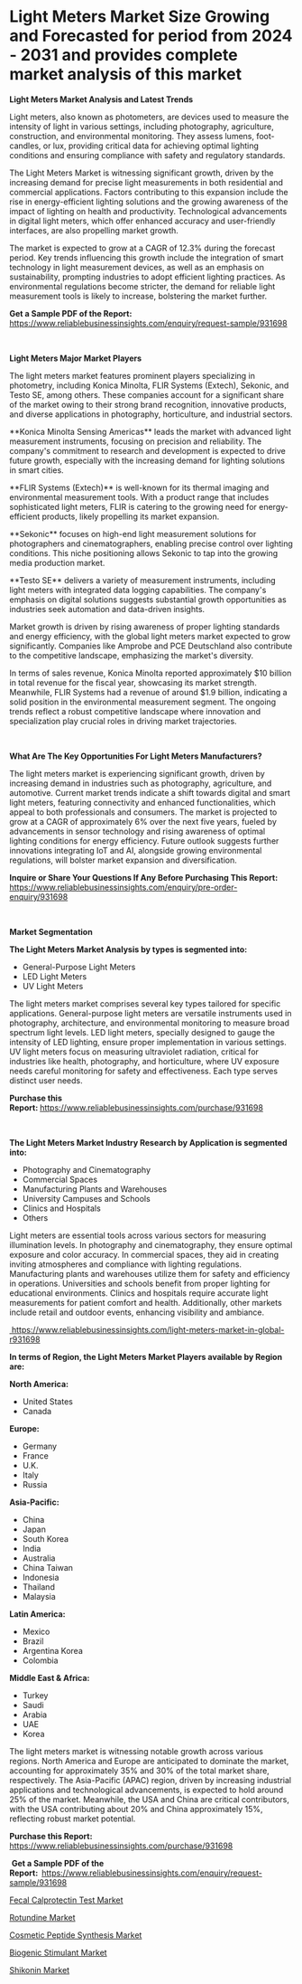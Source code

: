 <p><h1>Light Meters Market Size Growing and Forecasted for period from 2024 - 2031 and provides complete market analysis of this market</h1></p><p><strong>Light Meters Market Analysis and Latest Trends</strong></p>
<p><p>Light meters, also known as photometers, are devices used to measure the intensity of light in various settings, including photography, agriculture, construction, and environmental monitoring. They assess lumens, foot-candles, or lux, providing critical data for achieving optimal lighting conditions and ensuring compliance with safety and regulatory standards.</p><p>The Light Meters Market is witnessing significant growth, driven by the increasing demand for precise light measurements in both residential and commercial applications. Factors contributing to this expansion include the rise in energy-efficient lighting solutions and the growing awareness of the impact of lighting on health and productivity. Technological advancements in digital light meters, which offer enhanced accuracy and user-friendly interfaces, are also propelling market growth.</p><p>The market is expected to grow at a CAGR of 12.3% during the forecast period. Key trends influencing this growth include the integration of smart technology in light measurement devices, as well as an emphasis on sustainability, prompting industries to adopt efficient lighting practices. As environmental regulations become stricter, the demand for reliable light measurement tools is likely to increase, bolstering the market further.</p></p>
<p><strong>Get a Sample PDF of the Report:&nbsp;</strong> <a href="https://www.reliablebusinessinsights.com/enquiry/request-sample/931698?utm_campaign=57&utm_medium=2&utm_source=Github&utm_content=ia&utm_term=03122024&utm_id=light-meters">https://www.reliablebusinessinsights.com/enquiry/request-sample/931698</a></p>
<p>&nbsp;</p>
<p><strong>Light Meters Major Market Players</strong></p>
<p><p>The light meters market features prominent players specializing in photometry, including Konica Minolta, FLIR Systems (Extech), Sekonic, and Testo SE, among others. These companies account for a significant share of the market owing to their strong brand recognition, innovative products, and diverse applications in photography, horticulture, and industrial sectors.</p><p>**Konica Minolta Sensing Americas** leads the market with advanced light measurement instruments, focusing on precision and reliability. The company's commitment to research and development is expected to drive future growth, especially with the increasing demand for lighting solutions in smart cities.</p><p>**FLIR Systems (Extech)** is well-known for its thermal imaging and environmental measurement tools. With a product range that includes sophisticated light meters, FLIR is catering to the growing need for energy-efficient products, likely propelling its market expansion.</p><p>**Sekonic** focuses on high-end light measurement solutions for photographers and cinematographers, enabling precise control over lighting conditions. This niche positioning allows Sekonic to tap into the growing media production market.</p><p>**Testo SE** delivers a variety of measurement instruments, including light meters with integrated data logging capabilities. The company's emphasis on digital solutions suggests substantial growth opportunities as industries seek automation and data-driven insights.</p><p>Market growth is driven by rising awareness of proper lighting standards and energy efficiency, with the global light meters market expected to grow significantly. Companies like Amprobe and PCE Deutschland also contribute to the competitive landscape, emphasizing the market's diversity.</p><p>In terms of sales revenue, Konica Minolta reported approximately $10 billion in total revenue for the fiscal year, showcasing its market strength. Meanwhile, FLIR Systems had a revenue of around $1.9 billion, indicating a solid position in the environmental measurement segment. The ongoing trends reflect a robust competitive landscape where innovation and specialization play crucial roles in driving market trajectories.</p></p>
<p>&nbsp;</p>
<p><strong>What Are The Key Opportunities For Light Meters Manufacturers?</strong></p>
<p><p>The light meters market is experiencing significant growth, driven by increasing demand in industries such as photography, agriculture, and automotive. Current market trends indicate a shift towards digital and smart light meters, featuring connectivity and enhanced functionalities, which appeal to both professionals and consumers. The market is projected to grow at a CAGR of approximately 6% over the next five years, fueled by advancements in sensor technology and rising awareness of optimal lighting conditions for energy efficiency. Future outlook suggests further innovations integrating IoT and AI, alongside growing environmental regulations, will bolster market expansion and diversification.</p></p>
<p><strong>Inquire or Share Your Questions If Any Before Purchasing This Report:</strong> <a href="https://www.reliablebusinessinsights.com/enquiry/pre-order-enquiry/931698?utm_campaign=57&utm_medium=2&utm_source=Github&utm_content=ia&utm_term=03122024&utm_id=light-meters">https://www.reliablebusinessinsights.com/enquiry/pre-order-enquiry/931698</a></p>
<p>&nbsp;</p>
<p><strong>Market Segmentation</strong></p>
<p><strong>The Light Meters Market Analysis by types is segmented into:</strong></p>
<p><ul><li>General-Purpose Light Meters</li><li>LED Light Meters</li><li>UV Light Meters</li></ul></p>
<p><p>The light meters market comprises several key types tailored for specific applications. General-purpose light meters are versatile instruments used in photography, architecture, and environmental monitoring to measure broad spectrum light levels. LED light meters, specially designed to gauge the intensity of LED lighting, ensure proper implementation in various settings. UV light meters focus on measuring ultraviolet radiation, critical for industries like health, photography, and horticulture, where UV exposure needs careful monitoring for safety and effectiveness. Each type serves distinct user needs.</p></p>
<p><strong>Purchase this Report:&nbsp;</strong><a href="https://www.reliablebusinessinsights.com/purchase/931698?utm_campaign=57&utm_medium=2&utm_source=Github&utm_content=ia&utm_term=03122024&utm_id=light-meters">https://www.reliablebusinessinsights.com/purchase/931698</a></p>
<p>&nbsp;</p>
<p><strong>The Light Meters Market Industry Research by Application is segmented into:</strong></p>
<p><ul><li>Photography and Cinematography</li><li>Commercial Spaces</li><li>Manufacturing Plants and Warehouses</li><li>University Campuses and Schools</li><li>Clinics and Hospitals</li><li>Others</li></ul></p>
<p><p>Light meters are essential tools across various sectors for measuring illumination levels. In photography and cinematography, they ensure optimal exposure and color accuracy. In commercial spaces, they aid in creating inviting atmospheres and compliance with lighting regulations. Manufacturing plants and warehouses utilize them for safety and efficiency in operations. Universities and schools benefit from proper lighting for educational environments. Clinics and hospitals require accurate light measurements for patient comfort and health. Additionally, other markets include retail and outdoor events, enhancing visibility and ambiance.</p></p>
<p><a href="https://www.reliablebusinessinsights.com/light-meters-market-in-global-r931698?utm_campaign=57&utm_medium=2&utm_source=Github&utm_content=ia&utm_term=03122024&utm_id=light-meters">&nbsp;https://www.reliablebusinessinsights.com/light-meters-market-in-global-r931698</a></p>
<p><strong>In terms of Region, the Light Meters Market Players available by Region are:</strong></p>
<p>
    <p> <strong> North America: </strong>
        <ul>
            <li>United States</li>
            <li>Canada</li>
        </ul>
        </p> 
    <p> <strong> Europe: </strong>
        <ul>
            <li>Germany</li>
            <li>France</li>
            <li>U.K.</li>
            <li>Italy</li>
            <li>Russia</li>
        </ul>
        </p> 
    <p> <strong> Asia-Pacific: </strong>
        <ul>
            <li>China</li>
            <li>Japan</li>
            <li>South Korea</li>
            <li>India</li>
            <li>Australia</li>
            <li>China Taiwan</li>
            <li>Indonesia</li>
            <li>Thailand</li>
            <li>Malaysia</li>
        </ul>
        </p> 
    <p> <strong> Latin America: </strong>
        <ul>
            <li>Mexico</li>
            <li>Brazil</li>
            <li>Argentina Korea</li>
            <li>Colombia</li>
        </ul>
        </p> 
    <p> <strong> Middle East & Africa: </strong>
        <ul>
            <li>Turkey</li>
            <li>Saudi</li>
            <li>Arabia</li>
            <li>UAE</li>
            <li>Korea</li>
        </ul>
    </p>
    </p>
<p><p>The light meters market is witnessing notable growth across various regions. North America and Europe are anticipated to dominate the market, accounting for approximately 35% and 30% of the total market share, respectively. The Asia-Pacific (APAC) region, driven by increasing industrial applications and technological advancements, is expected to hold around 25% of the market. Meanwhile, the USA and China are critical contributors, with the USA contributing about 20% and China approximately 15%, reflecting robust market potential.</p></p>
<p><strong>Purchase this Report: </strong><a href="https://www.reliablebusinessinsights.com/purchase/931698?utm_campaign=57&utm_medium=2&utm_source=Github&utm_content=ia&utm_term=03122024&utm_id=light-meters">https://www.reliablebusinessinsights.com/purchase/931698</a></p>
<p>&nbsp;<strong>Get a Sample PDF of the Report:&nbsp;&nbsp;</strong><a href="https://www.reliablebusinessinsights.com/enquiry/request-sample/931698?utm_campaign=57&utm_medium=2&utm_source=Github&utm_content=ia&utm_term=03122024&utm_id=light-meters">https://www.reliablebusinessinsights.com/enquiry/request-sample/931698</a></p>
<p><strong></strong></p>
<p><p><a href="https://www.linkedin.com/pulse/fecal-calprotectin-test-market-demand-revenue-insights-oubse?utm_campaign=57&utm_medium=2&utm_source=Github&utm_content=ia&utm_term=03122024&utm_id=light-meters">Fecal Calprotectin Test Market</a></p><p><a href="https://issuu.com/reportprime-2/docs/rotundine-market-size-2030.pptx?utm_campaign=57&utm_medium=2&utm_source=Github&utm_content=ia&utm_term=03122024&utm_id=light-meters">Rotundine Market</a></p><p><a href="https://www.linkedin.com/pulse/cosmetic-peptide-synthesis-market-size-expected-grow-cagr-wyrte?utm_campaign=57&utm_medium=2&utm_source=Github&utm_content=ia&utm_term=03122024&utm_id=light-meters">Cosmetic Peptide Synthesis Market</a></p><p><a href="https://github.com/NargisHussain75/Market-Research-Report-List-1/blob/main/biogenic-stimulant-market.md?utm_campaign=57&utm_medium=2&utm_source=Github&utm_content=ia&utm_term=03122024&utm_id=light-meters">Biogenic Stimulant Market</a></p><p><a href="https://issuu.com/reportprime-2/docs/shikonin-market-size-2030.pptx?utm_campaign=57&utm_medium=2&utm_source=Github&utm_content=ia&utm_term=03122024&utm_id=light-meters">Shikonin Market</a></p></p>